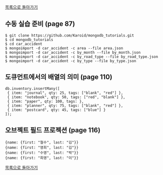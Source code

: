 [목록으로 돌아가기](../readme.md)

## 수동 실습 준비 (page 87)
```
$ git clone https://github.com/Karoid/mongodb_tutorials.git
$ cd mongodb_tutorials
$ cd car_accident
$ mongoimport -d car_accident -c area --file area.json
$ mongoimport -d car_accident -c by_month --file by_month.json
$ mongoimport -d car_accident -c by_road_type --file by_road_type.json
$ mongoimport -d car_accident -c by_type --file by_type.json
```

## 도큐먼트에서의 배열의 의미 (page 110)

```
db.inventory.insertMany([
 { item: "journal", qty: 25, tags: ["blank", "red"] },
 { item: "notebook", qty: 50, tags: ["red", "blank"] },
 { item: "paper", qty: 100, tags: },
 { item: "planner", qty: 75, tags: ["blank", "red"] },
 { item: "postcard", qty: 45, tags: ["blue"] }
]);
```

## 오브젝트 필드 프로젝션 (page 116)

```mongodb
{name: {first: "철수", last: "김"}}
{name: {first: "영희", last: "김"}}
{name: {first: "수영", last: "박"}}
{name: {first: "희영", last: "이"}}
```

[목록으로 돌아가기](../readme.md)